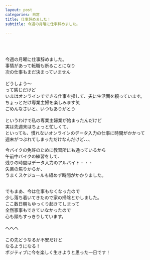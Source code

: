 ```yaml
---
layout: post
categories: 日常
title: 仕事辞めました！
subtitle: 今週の月曜に仕事辞めました。

---
```


<br>
<br>
<br>
今週の月曜に仕事辞めました。<br>
事情があって転職も断ることになり<br>
次の仕事もまだ決まっていません<br>
<br>
どうしよう～<br>
って感じだけど<br>
いまはオンラインでできる仕事を探して、夫に生活面を頼っています。<br>
ちょっとだけ専業主婦を楽しみます笑<br>
ごめんなさいと、いつもありがとう<br>
<br>
というわけで私の専業主婦業が始まったんだけど<br>
実は先週末はちょっと忙しくて、<br>
といっても、慣れないオンラインのデータ入力の仕事に時間がかかって<br>
週末がつぶれてしまっただけなんだけど、、、<br>

今バイクの免許のために教習所にも通っているから<br>
午前中バイクの練習をして、<br>
残りの時間はデータ入力のアルバイト・・・<br>
失業の焦りからか、<br>うまくスケジュールも組めず時間がかかりました。<br>
<br>

でもまあ、今は仕事もなくなったので<br>
少し落ち着いてきたので家の掃除とかしました。<br>
ここ数日朝もゆっくり起きてしまって<br>全然家事もできていなかったので<br>
心も頭もすっきりしています。<br>
<br>
へへへ<br><br>
この先どうなるか不安だけど<br>
なるようになる！<br>
ポジティブに今を楽しく生きようと思った一日です！<br>
<br>
<br>
<br>
